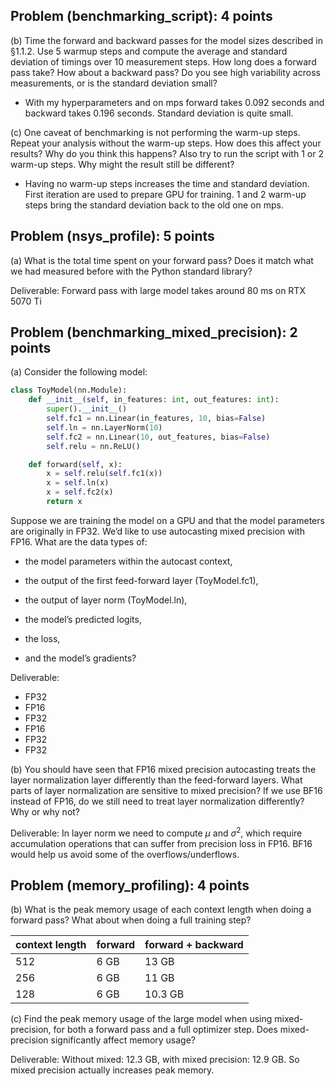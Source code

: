 ## Problem (benchmarking_script): 4 points

(b) Time the forward and backward passes for the model sizes described in §1.1.2. Use 5 warmup steps and compute the average and standard deviation of timings over 10 measurement steps. How long does a forward pass take? How about a backward pass? Do you see high variability across measurements, or is the standard deviation small?

- With my hyperparameters and on mps forward takes 0.092 seconds and backward takes 0.196 seconds. Standard deviation is quite small.

(c) One caveat of benchmarking is not performing the warm-up steps. Repeat your analysis without the warm-up steps. How does this affect your results? Why do you think this happens? Also try to run the script with 1 or 2 warm-up steps. Why might the result still be different?

- Having no warm-up steps increases the time and standard deviation. First iteration are used to prepare GPU for training. 1 and 2 warm-up steps bring the standard deviation back to the old one on mps. 

## Problem (nsys_profile): 5 points
(a) What is the total time spent on your forward pass? Does it match what we had measured before with the Python standard library?

Deliverable: Forward pass with large model takes around 80 ms on RTX 5070 Ti

## Problem (benchmarking_mixed_precision): 2 points
(a) Consider the following model:
```python
class ToyModel(nn.Module):
    def __init__(self, in_features: int, out_features: int):
        super().__init__() 
        self.fc1 = nn.Linear(in_features, 10, bias=False) 
        self.ln = nn.LayerNorm(10) 
        self.fc2 = nn.Linear(10, out_features, bias=False) 
        self.relu = nn.ReLU()

    def forward(self, x):
        x = self.relu(self.fc1(x)) 
        x = self.ln(x) 
        x = self.fc2(x) 
        return x
```

Suppose we are training the model on a GPU and that the model parameters are originally in FP32. We’d like to use autocasting mixed precision with FP16. What are the data types of:

- the model parameters within the autocast context,

- the output of the first feed-forward layer (ToyModel.fc1),

- the output of layer norm (ToyModel.ln),

- the model’s predicted logits,

- the loss,

- and the model’s gradients?

Deliverable:

- FP32
- FP16
- FP32
- FP16
- FP32
- FP32

(b) You should have seen that FP16 mixed precision autocasting treats the layer normalization layer differently than the feed-forward layers. What parts of layer normalization are sensitive to mixed precision? If we use BF16 instead of FP16, do we still need to treat layer normalization differently? Why or why not?

Deliverable: In layer norm we need to compute $\mu$ and $\sigma^2$, which require accumulation operations that can suffer from precision loss in FP16. BF16 would help us avoid some of the overflows/underflows.


## Problem (memory_profiling): 4 points

(b) What is the peak memory usage of each context length when doing a forward pass? What about when doing a full training step?

| context length | forward | forward + backward |
| --- | --- | --- |
| 512 | 6 GB | 13 GB |
| 256 | 6 GB | 11 GB |
| 128 | 6 GB | 10.3 GB|

(c) Find the peak memory usage of the large model when using mixed-precision, for both a forward pass and a full optimizer step. Does mixed-precision significantly affect memory usage?

Deliverable: Without mixed: 12.3 GB, with mixed precision: 12.9 GB. So mixed precision actually increases peak memory.